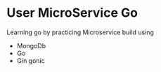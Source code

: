 # User MicroService Go

Learning go by practicing
Microservice build using
- MongoDb
- Go
- Gin gonic

